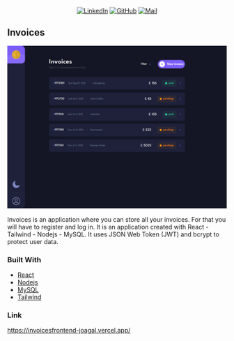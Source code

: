 <p align="center">
  <a href="https://www.linkedin.com/in/joaquingaldeano/"><img width="100" src="https://upload.wikimedia.org/wikipedia/commons/thumb/8/81/LinkedIn_icon.svg/2048px-LinkedIn_icon.svg.png" alt="LinkedIn"></a>
  <a href="https://github.com/JoaGal"><img width="100" src="https://github.githubassets.com/assets/GitHub-Mark-ea2971cee799.png" alt="GitHub"></a>
  <a href="mailto:joaquingaldeano7@gmail.com"><img width="100" src="https://asset.brandfetch.io/id5o3EIREg/idXFAM-Ij7.png" alt="Mail"></a>
</p>

## Invoices

![Invoices](https://github.com/JoaGal/Invoice/blob/main/client/src/assets/InvoiceApp.webp?raw=true)

Invoices is an application where you can store all your invoices. For that you will have to register and log in.
It is an application created with React - Tailwind - Nodejs - MySQL. 
It uses JSON Web Token (JWT) and bcrypt to protect user data.

### Built With

* [React](https://reactjs.org/)
* [Nodejs](https://nodejs.org/)
* [MySQL](https://www.mysql.com/)
* [Tailwind](https://tailwindui.com/)

### Link

https://invoicesfrontend-joagal.vercel.app/
